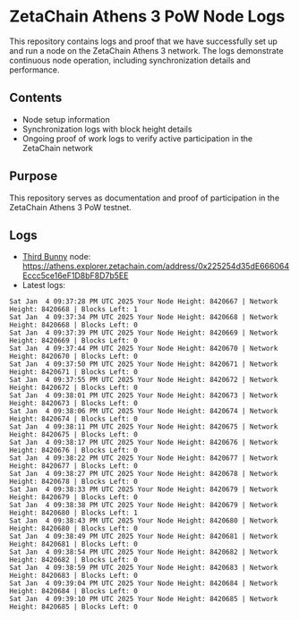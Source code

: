 # ZetaChain Athens 3 PoW Node Logs
This repository contains logs and proof that we have successfully set up and run a node on the ZetaChain Athens 3 network. The logs demonstrate continuous node operation, including synchronization details and performance.

## Contents
- Node setup information
- Synchronization logs with block height details
- Ongoing proof of work logs to verify active participation in the ZetaChain network

## Purpose
This repository serves as documentation and proof of participation in the ZetaChain Athens 3 PoW testnet.

## Logs

- [Third Bunny](https://thirdbunny.xyz/) node: https://athens.explorer.zetachain.com/address/0x225254d35dE666064Eccc5ce16eF1D8bF8D7b5EE
- Latest logs:
```
Sat Jan  4 09:37:28 PM UTC 2025 Your Node Height: 8420667 | Network Height: 8420668 | Blocks Left: 1
Sat Jan  4 09:37:34 PM UTC 2025 Your Node Height: 8420668 | Network Height: 8420668 | Blocks Left: 0
Sat Jan  4 09:37:39 PM UTC 2025 Your Node Height: 8420669 | Network Height: 8420669 | Blocks Left: 0
Sat Jan  4 09:37:44 PM UTC 2025 Your Node Height: 8420670 | Network Height: 8420670 | Blocks Left: 0
Sat Jan  4 09:37:50 PM UTC 2025 Your Node Height: 8420671 | Network Height: 8420671 | Blocks Left: 0
Sat Jan  4 09:37:55 PM UTC 2025 Your Node Height: 8420672 | Network Height: 8420672 | Blocks Left: 0
Sat Jan  4 09:38:01 PM UTC 2025 Your Node Height: 8420673 | Network Height: 8420673 | Blocks Left: 0
Sat Jan  4 09:38:06 PM UTC 2025 Your Node Height: 8420674 | Network Height: 8420674 | Blocks Left: 0
Sat Jan  4 09:38:11 PM UTC 2025 Your Node Height: 8420675 | Network Height: 8420675 | Blocks Left: 0
Sat Jan  4 09:38:17 PM UTC 2025 Your Node Height: 8420676 | Network Height: 8420676 | Blocks Left: 0
Sat Jan  4 09:38:22 PM UTC 2025 Your Node Height: 8420677 | Network Height: 8420677 | Blocks Left: 0
Sat Jan  4 09:38:27 PM UTC 2025 Your Node Height: 8420678 | Network Height: 8420678 | Blocks Left: 0
Sat Jan  4 09:38:33 PM UTC 2025 Your Node Height: 8420679 | Network Height: 8420679 | Blocks Left: 0
Sat Jan  4 09:38:38 PM UTC 2025 Your Node Height: 8420679 | Network Height: 8420680 | Blocks Left: 1
Sat Jan  4 09:38:43 PM UTC 2025 Your Node Height: 8420680 | Network Height: 8420680 | Blocks Left: 0
Sat Jan  4 09:38:49 PM UTC 2025 Your Node Height: 8420681 | Network Height: 8420681 | Blocks Left: 0
Sat Jan  4 09:38:54 PM UTC 2025 Your Node Height: 8420682 | Network Height: 8420682 | Blocks Left: 0
Sat Jan  4 09:38:59 PM UTC 2025 Your Node Height: 8420683 | Network Height: 8420683 | Blocks Left: 0
Sat Jan  4 09:39:04 PM UTC 2025 Your Node Height: 8420684 | Network Height: 8420684 | Blocks Left: 0
Sat Jan  4 09:39:10 PM UTC 2025 Your Node Height: 8420685 | Network Height: 8420685 | Blocks Left: 0
```
